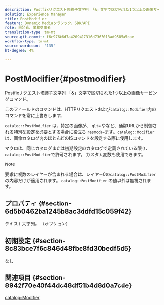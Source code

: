 ```yaml
---
description: Postfixリクエスト修飾子文字列 「&」文字で区切られた1つ以上の画像サービングコマンド。
solution: Experience Manager
title: PostModifier
feature: Dynamic Mediaクラシック，SDK/API
role: 開発者、業務従事者
translation-type: tm+mt
source-git-commit: f6c97606d7a4209427316d7367013ad9585a5cae
workflow-type: tm+mt
source-wordcount: '135'
ht-degree: 4%

---
```



# PostModifier{#postmodifier}

Postfixリクエスト修飾子文字列 「&amp;」文字で区切られた1つ以上の画像サービングコマンド。

このフィールドのコマンドは、HTTPリクエストおよび`catalog::Modifier`内のコマンドを常に上書きします。

`catalog::PostModifier` は、特定の画像が、 `qlt=` やなど、通常URLから制御される特別な設定を必要とする場合に役立ち `resmode=`ます。`catalog::Modifier` は、画像カタログ内のほとんどのISコマンドを設定する際に使用します。

マクロは、同じカタログまたは初期設定のカタログで定義されている限り、`catalog::PostModifier`で許可されます。 カスタム変数も使用できます。

>[!NOTE]
>
>要求に複数のレイヤーが含まれる場合は、レイヤー0の`catalog::PostModifier`の内容だけが適用されます。 `catalog::PostModifier` の値以外は無視されます。

## プロパティ {#section-6d5b0462ba1245b8ac3ddfd15c059f42}

テキスト文字列。 （オプション）

## 初期設定 {#section-8c83bce7f6c846d48fbe8fd30bedf5d5}

なし

## 関連項目 {#section-8942f70e40f44dc48df51b4d8d0a7cde}

[catalog::Modifier](../../../../../../is-api/image-catalog/image-serving-api-ref/c-image-catalog-reference/c-image-svg-data-reference/c-image-data-reference/r-modifier-cat.md#reference-d2c6884b3a2248fab81a112d27969834)
